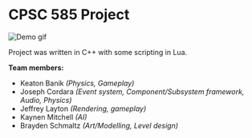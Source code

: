 # CPSC 585 Project

![Demo gif](Demo.gif)

Project was written in C++ with some scripting in Lua. 

**Team members:**
- Keaton Banik *(Physics, Gameplay)*
- Joseph Cordara *(Event system, Component/Subsystem framework, Audio, Physics)*
- Jeffrey Layton *(Rendering, gameplay)*
- Kaynen Mitchell *(AI)*
- Brayden Schmaltz *(Art/Modelling, Level design)*
